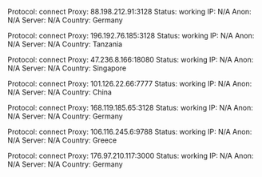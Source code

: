Protocol: connect
Proxy: 88.198.212.91:3128
Status: working
IP: N/A
Anon: N/A
Server: N/A
Country: Germany

Protocol: connect
Proxy: 196.192.76.185:3128
Status: working
IP: N/A
Anon: N/A
Server: N/A
Country: Tanzania

Protocol: connect
Proxy: 47.236.8.166:18080
Status: working
IP: N/A
Anon: N/A
Server: N/A
Country: Singapore

Protocol: connect
Proxy: 101.126.22.66:7777
Status: working
IP: N/A
Anon: N/A
Server: N/A
Country: China

Protocol: connect
Proxy: 168.119.185.65:3128
Status: working
IP: N/A
Anon: N/A
Server: N/A
Country: Germany

Protocol: connect
Proxy: 106.116.245.6:9788
Status: working
IP: N/A
Anon: N/A
Server: N/A
Country: Greece

Protocol: connect
Proxy: 176.97.210.117:3000
Status: working
IP: N/A
Anon: N/A
Server: N/A
Country: Germany

